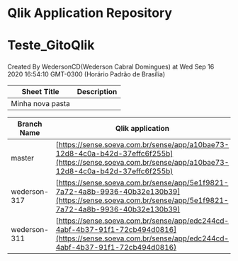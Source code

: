 # Qlik Application Repository 
# Teste_GitoQlik
### 
Created By WedersonCD(Wederson Cabral Domingues) at Wed Sep 16 2020 16:54:10 GMT-0300 (Horário Padrão de Brasília)




Sheet Title | Description
------------ | -------------
Minha nova pasta|



Branch Name|Qlik application
---|---
master|[https://sense.soeva.com.br/sense/app/a10bae73-12d8-4c0a-b42d-37effc6f255b](https://sense.soeva.com.br/sense/app/a10bae73-12d8-4c0a-b42d-37effc6f255b)
wederson-317|[https://sense.soeva.com.br/sense/app/5e1f9821-7a72-4a8b-9936-40b32e130b39](https://sense.soeva.com.br/sense/app/5e1f9821-7a72-4a8b-9936-40b32e130b39)
wederson-311|[https://sense.soeva.com.br/sense/app/edc244cd-4abf-4b37-91f1-72cb494d0816](https://sense.soeva.com.br/sense/app/edc244cd-4abf-4b37-91f1-72cb494d0816)